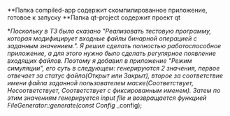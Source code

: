 **Папка compiled-app содержит скомпилированное приложение, готовое к запуску
**Папка qt-project содержит проект qt

**Поскольку в ТЗ было сказано "Реализовать тестовую программу, которая модифицирует входные файлы бинарной операцией с заданным значением.".
Я решил сделать полностью работоспособное приложение, а для этого нужно было сделать регулярное появление входящих файлов. Поэтому я добавил в приложение "Режим симуляции", 
его суть в следующем: генерируются 2 значения, первое отвечает за статус файла(Открыт или Закрыт),
второе за соответствие имени файла заданной пользователем маске(Соответствует, Несоответствует, Соответствует с фиксированным именем).
Затем по этим значениям генерируется input file и возвращается функцией FileGenerator::generate(const Config* _config);
